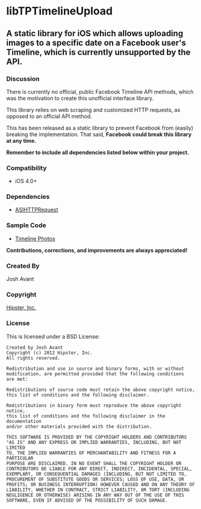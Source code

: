 # libTPTimelineUpload
## A static library for iOS which allows uploading images to a specific date on a Facebook user's Timeline, which is currently unsupported by the API.

### Discussion
There is currently no official, public Facebook Timeline API methods, which was the motivation to create this unofficial interface library.

This library relies on web scraping and customized HTTP requests, as opposed to an official API method.

This has been released as a static library to prevent Facebook from (easily) breaking the implementation. That said, **Facebook could break this library at any time.**

**Remember to include all dependencies listed below within your project.**

### Compatibility
* iOS 4.0+

### Dependencies
* [ASIHTTPRequest](http://allseeing-i.com/ASIHTTPRequest/)

### Sample Code
* [Timeline Photos](https://github.com/joshavant/Timeline-Photos)

**Contributions, corrections, and improvements are always appreciated!**

### Created By
Josh Avant

### Copyright
[Hipster, Inc.](http://www.hipster.com)

### License
This is licensed under a BSD License:

    Created by Josh Avant
    Copyright (c) 2012 Hipster, Inc.
    All rights reserved.

    Redistribution and use in source and binary forms, with or without
    modification, are permitted provided that the following conditions
    are met:

    Redistributions of source code must retain the above copyright notice,
    this list of conditions and the following disclaimer.

    Redistributions in binary form must reproduce the above copyright notice,
    this list of conditions and the following disclaimer in the documentation
    and/or other materials provided with the distribution.

    THIS SOFTWARE IS PROVIDED BY THE COPYRIGHT HOLDERS AND CONTRIBUTORS
    "AS IS" AND ANY EXPRESS OR IMPLIED WARRANTIES, INCLUDING, BUT NOT LIMITED
    TO, THE IMPLIED WARRANTIES OF MERCHANTABILITY AND FITNESS FOR A PARTICULAR
    PURPOSE ARE DISCLAIMED. IN NO EVENT SHALL THE COPYRIGHT HOLDER OR
    CONTRIBUTORS BE LIABLE FOR ANY DIRECT, INDIRECT, INCIDENTAL, SPECIAL,
    EXEMPLARY, OR CONSEQUENTIAL DAMAGES (INCLUDING, BUT NOT LIMITED TO,
    PROCUREMENT OF SUBSTITUTE GOODS OR SERVICES; LOSS OF USE, DATA, OR
    PROFITS; OR BUSINESS INTERRUPTION) HOWEVER CAUSED AND ON ANY THEORY OF
    LIABILITY, WHETHER IN CONTRACT, STRICT LIABILITY, OR TORT (INCLUDING
    NEGLIGENCE OR OTHERWISE) ARISING IN ANY WAY OUT OF THE USE OF THIS
    SOFTWARE, EVEN IF ADVISED OF THE POSSIBILITY OF SUCH DAMAGE.